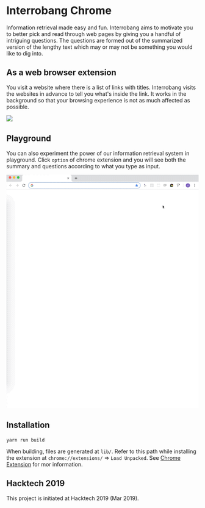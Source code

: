 # Interrobang Chrome
Information retrieval made easy and fun. Interrobang aims to motivate you to better pick and read through web pages by giving you a handful of intriguing questions. The questions are formed out of the summarized version of the lengthy text which may or may not be something you would like to dig into.

## As a web browser extension
You visit a website where there is a list of links with titles. Interrobang visits the websites in advance to tell you what's inside the link. It works in the background so that your browsing experience is not as much affected as possible. 

![](https://github.com/interrobang-org/interrobang-chrome/blob/master/docs/vid4.gif?raw=true)

## Playground
You can also experiment the power of our information retrieval system in playground. Click `option` of chrome extension and you will see both the summary and questions according to what you type as input.

![](https://github.com/interrobang-org/interrobang-chrome/blob/master/docs/vid3.gif?raw=true)

## Installation
```
yarn run build
```

When building, files are generated at `lib/`. Refer to this path while installing the extension at `chrome://extensions/` => `Load Unpacked`. See [Chrome Extension](https://developer.chrome.com/extensions/getstarted) for mor information.

## Hacktech 2019
This project is initiated at Hacktech 2019 (Mar 2019).

